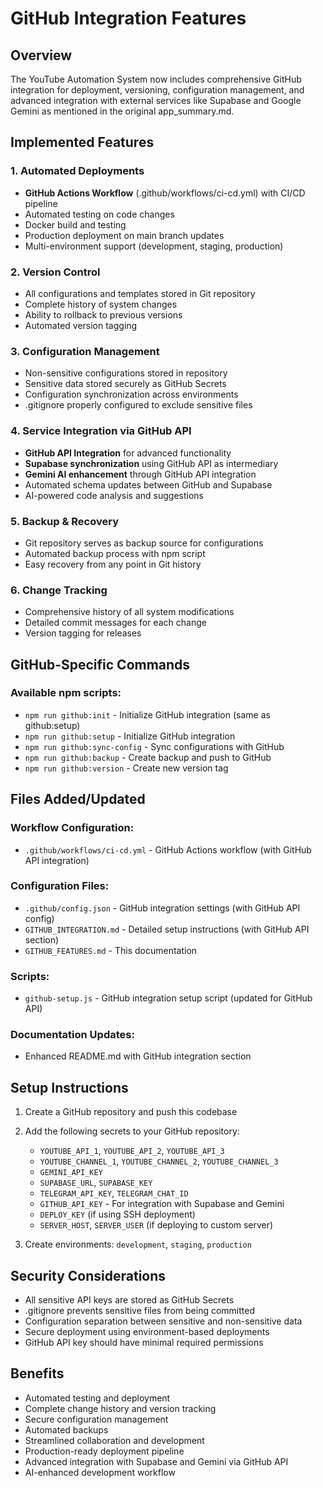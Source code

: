 # GitHub Integration Features

## Overview
The YouTube Automation System now includes comprehensive GitHub integration for deployment, versioning, configuration management, and advanced integration with external services like Supabase and Google Gemini as mentioned in the original app_summary.md.

## Implemented Features

### 1. Automated Deployments
- **GitHub Actions Workflow** (.github/workflows/ci-cd.yml) with CI/CD pipeline
- Automated testing on code changes
- Docker build and testing
- Production deployment on main branch updates
- Multi-environment support (development, staging, production)

### 2. Version Control
- All configurations and templates stored in Git repository
- Complete history of system changes
- Ability to rollback to previous versions
- Automated version tagging

### 3. Configuration Management
- Non-sensitive configurations stored in repository
- Sensitive data stored securely as GitHub Secrets
- Configuration synchronization across environments
- .gitignore properly configured to exclude sensitive files

### 4. Service Integration via GitHub API
- **GitHub API Integration** for advanced functionality
- **Supabase synchronization** using GitHub API as intermediary
- **Gemini AI enhancement** through GitHub API integration
- Automated schema updates between GitHub and Supabase
- AI-powered code analysis and suggestions

### 5. Backup & Recovery
- Git repository serves as backup source for configurations
- Automated backup process with npm script
- Easy recovery from any point in Git history

### 6. Change Tracking
- Comprehensive history of all system modifications
- Detailed commit messages for each change
- Version tagging for releases

## GitHub-Specific Commands

### Available npm scripts:
- `npm run github:init` - Initialize GitHub integration (same as github:setup)
- `npm run github:setup` - Initialize GitHub integration
- `npm run github:sync-config` - Sync configurations with GitHub
- `npm run github:backup` - Create backup and push to GitHub
- `npm run github:version` - Create new version tag

## Files Added/Updated

### Workflow Configuration:
- `.github/workflows/ci-cd.yml` - GitHub Actions workflow (with GitHub API integration)

### Configuration Files:
- `.github/config.json` - GitHub integration settings (with GitHub API config)
- `GITHUB_INTEGRATION.md` - Detailed setup instructions (with GitHub API section)
- `GITHUB_FEATURES.md` - This documentation

### Scripts:
- `github-setup.js` - GitHub integration setup script (updated for GitHub API)

### Documentation Updates:
- Enhanced README.md with GitHub integration section

## Setup Instructions

1. Create a GitHub repository and push this codebase
2. Add the following secrets to your GitHub repository:
   - `YOUTUBE_API_1`, `YOUTUBE_API_2`, `YOUTUBE_API_3`
   - `YOUTUBE_CHANNEL_1`, `YOUTUBE_CHANNEL_2`, `YOUTUBE_CHANNEL_3`
   - `GEMINI_API_KEY`
   - `SUPABASE_URL`, `SUPABASE_KEY`
   - `TELEGRAM_API_KEY`, `TELEGRAM_CHAT_ID`
   - `GITHUB_API_KEY` - For integration with Supabase and Gemini
   - `DEPLOY_KEY` (if using SSH deployment)
   - `SERVER_HOST`, `SERVER_USER` (if deploying to custom server)

3. Create environments: `development`, `staging`, `production`

## Security Considerations

- All sensitive API keys are stored as GitHub Secrets
- .gitignore prevents sensitive files from being committed
- Configuration separation between sensitive and non-sensitive data
- Secure deployment using environment-based deployments
- GitHub API key should have minimal required permissions

## Benefits

- Automated testing and deployment
- Complete change history and version tracking
- Secure configuration management
- Automated backups
- Streamlined collaboration and development
- Production-ready deployment pipeline
- Advanced integration with Supabase and Gemini via GitHub API
- AI-enhanced development workflow